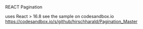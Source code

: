 REACT Pagination


uses React > 16.8
see the sample on codesandbox.io https://codesandbox.io/s/github/hirschharald/Pagination_Master
